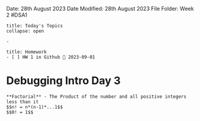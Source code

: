 Date: 28th August 2023
Date Modified: 28th August 2023
File Folder: Week 2
#DSA1

```ad-abstract
title: Today's Topics
collapse: open

- 

```

```ad-note
title: Homework
- [ ] HW 1 in Github 📅 2023-09-01 
```

# Debugging Intro Day 3

```ad-summary
**Factorial** - The Product of the number and all positive integers less than it
$$n! = n*(n-1)*...1$$
$$0! = 1$$
```



